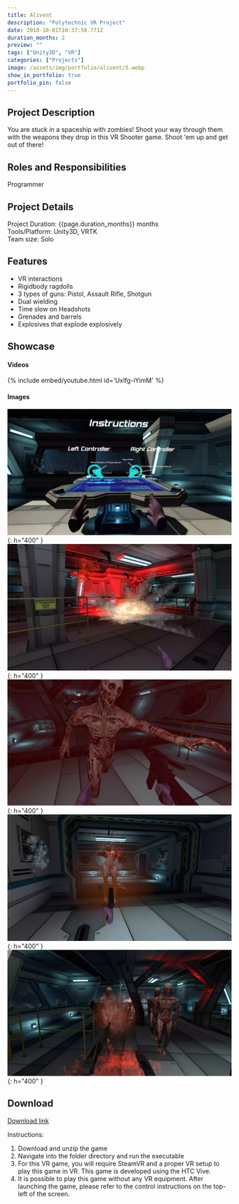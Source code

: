 ```yaml
---
title: Alivent 
description: "Polytechnic VR Project"
date: 2018-10-01T10:37:58.771Z
duration_months: 2
preview: ""
tags: ["Unity3D", "VR"]
categories: ["Projects"]
image: /assets/img/portfolio/alivent/5.webp
show_in_portfolio: true
portfolio_pin: false
---
```


## **Project Description**
You are stuck in a spaceship with zombies! Shoot your way through them with the weapons they drop in this VR Shooter game. Shoot 'em up and get out of there!

## **Roles and Responsibilities**
Programmer  

## **Project Details**
Project Duration: {{page.duration_months}} months  
Tools/Platform: Unity3D, VRTK  
Team size: Solo  

## Features  
- VR interactions
- Rigidbody ragdolls
- 3 types of guns: Pistol, Assault Rifle, Shotgun
- Dual wielding
- Time slow on Headshots
- Grenades and barrels
- Explosives that explode explosively

## **Showcase**
#### Videos  
{% include embed/youtube.html id='Uxlfg-iYimM' %}  

#### Images  
![](/assets/img/portfolio/alivent/1.webp){: h="400" }  
![](/assets/img/portfolio/alivent/2.webp){: h="400" }  
![](/assets/img/portfolio/alivent/3.webp){: h="400" }  
![](/assets/img/portfolio/alivent/4.webp){: h="400" }  
![](/assets/img/portfolio/alivent/5.webp){: h="400" }  

## **Download**
[Download link](https://drive.google.com/file/d/1qckBAQbNTfKffDiMIMccx7iyBTUGSPac/view?usp=sharing)  

 Instructions:
 1. Download and unzip the game
 2. Navigate into the folder directory and run the executable
 3. For this VR game, you will require SteamVR and a proper VR setup to play this game in VR. This game is developed using the HTC Vive.
4. It is possible to play this game without any VR equipment. After launching the game, please refer to the control instructions on the top-left of the screen.

